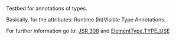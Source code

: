 Testbed for annotations of types.

Basically, for the attributes: Runtime (In)Visible Type Annotations.

For further information go to:
[JSR 308](https://checkerframework.org/jsr308/specification/java-annotation-design.html#class-file%3Aext%3Ari%3Amtp) and 
[ElementType.TYPE_USE](https://docs.oracle.com/javase/8/docs/api/java/lang/annotation/ElementType.html#TYPE_USE)
